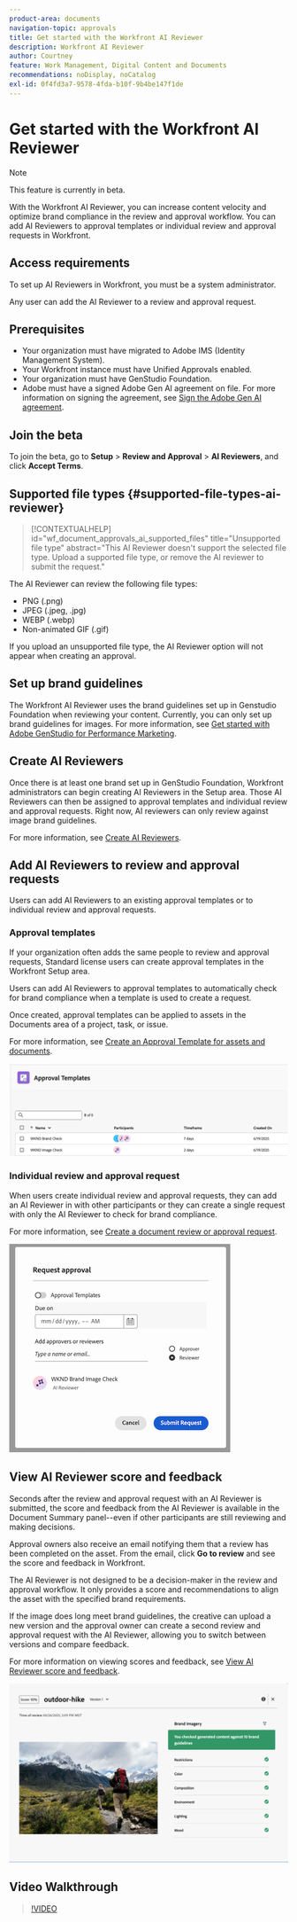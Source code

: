 ```yaml
---
product-area: documents
navigation-topic: approvals
title: Get started with the Workfront AI Reviewer
description: Workfront AI Reviewer
author: Courtney
feature: Work Management, Digital Content and Documents
recommendations: noDisplay, noCatalog
exl-id: 0f4fd3a7-9578-4fda-b10f-9b4be147f1de
---
```

# Get started with the Workfront AI Reviewer

>[!NOTE]
>
>This feature is currently in beta. 

With the Workfront AI Reviewer, you can increase content velocity and optimize brand compliance in the review and approval workflow. You can add AI Reviewers to approval templates or individual review and approval requests in Workfront. 

## Access requirements

To set up AI Reviewers in Workfront, you must be a system administrator. 

Any user can add the AI Reviewer to a review and approval request.


## Prerequisites 

* Your organization must have migrated to Adobe IMS (Identity Management System).
* Your Workfront instance must have Unified Approvals enabled. 
* Your organization must have GenStudio Foundation.
* Adobe must have a signed Adobe Gen AI agreement on file.
    For more information on signing the agreement, see [Sign the Adobe Gen AI agreement](/help/quicksilver/workfront-basics/ai-assistant/ai-assistant-overview.md#sign-the-adobe-gen-ai-agreement).

## Join the beta

To join the beta, go to **Setup** > **Review and Approval** > **AI Reviewers**, and click **Accept Terms**.


## Supported file types {#supported-file-types-ai-reviewer}

>[!CONTEXTUALHELP]
>id="wf_document_approvals_ai_supported_files"
>title="Unsupported file type"
>abstract="This AI Reviewer doesn't support the selected file type. Upload a supported file type, or remove the AI reviewer to submit the request."

The AI Reviewer can review the following file types:

* PNG (.png)
* JPEG (.jpeg, .jpg)
* WEBP (.webp)
* Non-animated GIF (.gif)

If you upload an unsupported file type, the AI Reviewer option will not appear when creating an approval.

## Set up brand guidelines

The Workfront AI Reviewer uses the brand guidelines set up in Genstudio Foundation when reviewing your content. Currently, you can only set up brand guidelines for images. For more information, see [Get started with Adobe GenStudio for Performance Marketing](https://experienceleague.adobe.com/en/docs/genstudio-for-performance-marketing/user-guide/get-started).


## Create AI Reviewers

Once there is at least one brand set up in GenStudio Foundation, Workfront administrators can begin creating AI Reviewers in the Setup area. Those AI Reviewers can then be assigned to approval templates and individual review and approval requests. Right now, AI reviewers can only review against image brand guidelines.

For more information, see [Create AI Reviewers](/help/quicksilver/review-and-approve-work/document-reviews-and-approvals/set-up-ai-reviewer.md).

## Add AI Reviewers to review and approval requests

Users can add AI Reviewers to an existing approval templates or to individual review and approval requests. 

### Approval templates

If your organization often adds the same people to review and approval requests, Standard license users can create approval templates in the Workfront Setup area.

Users can add AI Reviewers to approval templates to automatically check for brand compliance when a template is used to create a request. 

Once created, approval templates can be applied to assets in the Documents area of a project, task, or issue.

For more information, see [Create an Approval Template for assets and documents](/help/quicksilver/review-and-approve-work/document-reviews-and-approvals/manage-document-approvals/create-approval-template.md).

![template list showing AI reviewwers](assets/ai-review-templates.png)

### Individual review and approval request 

When users create individual review and approval requests, they can add an AI Reviewer in with other participants or they can create a single request with only the AI Reviewer to check for brand compliance. 

For more information, see [Create a document review or approval request](/help/quicksilver/review-and-approve-work/document-reviews-and-approvals/manage-document-approvals/create-a-document-approval.md).


![AI reviewer added to individual approval request](assets/ad-ai-reviewer-to-request.png)

## View AI Reviewer score and feedback 

Seconds after the review and approval request with an AI Reviewer is submitted, the score and feedback from the AI Reviewer is available in the Document Summary panel--even if other participants are still reviewing and making decisions. 

Approval owners also receive an email notifying them that a review has been completed on the asset. From the email, click **Go to review** and see the score and feedback in Workfront. 

The AI Reviewer is not designed to be a decision-maker in the review and approval workflow. It only provides a score and recommendations to align the asset with the specified brand requirements. 

If the image does long meet brand guidelines, the creative can upload a new version and the approval owner can create a second review and approval request with the AI Reviewer, allowing you to switch between versions and compare feedback.

For more information on viewing scores and feedback, see [View AI Reviewer score and feedback](/help/quicksilver/review-and-approve-work/document-reviews-and-approvals/view-ai-reviewer-feedback.md).


![AI reviewer feedback](assets/ai-reviewer-feedback.png)


## Video Walkthrough

>[!VIDEO](https://video.tv.adobe.com/v/3470847/)